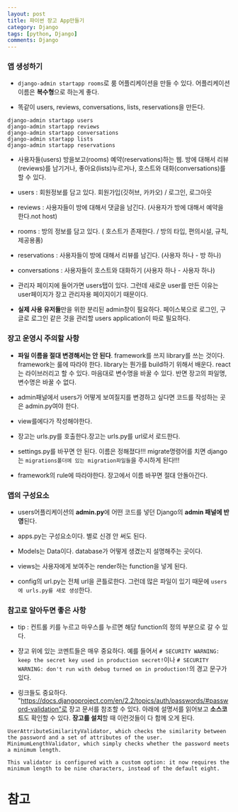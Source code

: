 ```yaml
---
layout: post
title: 파이썬 장고 App만들기
category: Django
tags: [python, Django]
comments: Django
---
```


### 앱 생성하기

- `django-admin startapp rooms`로 룸 어플리케이션을 만들 수 있다. 어플리케이션 이름은 **복수형**으로 하는게 좋다.

- 똑같이 users, reviews, conversations, lists, reservations을 만든다.

```console
django-admin startapp users
django-admin startapp reviews
django-admin startapp conversations
django-admin startapp lists
django-admin startapp reservations
```

- 사용자들(users) 방을보고(rooms) 예약(reservations)하는 웹. 방에 대해서 리뷰(reviews)를 남기거나, 좋아요(lists)누르거나, 호스트와 대화(conversations)를 할 수 있다.

- users : 회원정보를 담고 있다. 회원가입(깃허브, 카카오) / 로그인, 로그아웃 

- reviews : 사용자들이 방에 대해서 댓글을 남긴다. (사용자가 방에 대해서 예약을 한다.not host)

- rooms : 방의 정보를 담고 있다. ( 호스트가 존재한다. / 방의 타입, 편의시설, 규칙, 제공용품)

- reservations : 사용자들이 방에 대해서 리뷰를 남긴다. (사용자 하나 - 방 하나)

- conversations : 사용자들이 호스트와 대화하기 (사용자 하나 - 사용자 하나)

- 관리자 페이지에 들어가면 users탭이 있다. 그런데 새로운 user를 만든 이유는 user페이지가 장고 관리자용 페이지이기 때문이다.

- **실제 사용 유저들**만을 위한 분리된 admin창이 필요하다. 페이스북으로 로그인, 구글로 로그인 같은 것을 관리할 users application이 따로 필요하다.

### 장고 운영시 주의할 사항

- **파일 이름을 절대 변경해서는 안 된다**. framework를 쓰지 library를 쓰는 것이다. framework는 룰에 따라야 한다. library는 뭔가를 build하기 위해서 배운다. react는 라이브러리고 할 수 있다. 마음대로 변수명을 바꿀 수 있다. 반면 장고의 파일명, 변수명은 바꿀 수 없다.

- admin패널에서 users가 어떻게 보여질지를 변경하고 싶다면 코드를 작성하는 곳은 admin.py여야 한다.

- view를에다가 작성해야한다.

- 장고는 urls.py를 호출한다.장고는 urls.py를 url로서 로드한다.

- settings.py를 바꾸면 안 된다. 이름은 정해졌다!!! migrate명령어를 치면 django는 `migrations폴더에 있는 migration파일들`을 주시하게 된다!!!

- framework의 rule에 따라야한다. 장고에서 이름 바꾸면 절대 안돌아간다.

### 앱의 구성요소

- users어플리케이션의 **admin.py**에 어떤 코드를 넣던 Django의 **admin 패널에 반영**된다.

- apps.py는 구성요소이다. 별로 신경 안 써도 된다.

- Models는 Data이다. database가 어떻게 생겼는지 설명해주는 곳이다.

- views는 사용자에게 보여주는 render하는 function을 넣게 된다.

- config의 url.py는 전체 url을 콘틀로한다. 그런데 많은 파일이 있기 때문에 `users에 urls.py를 새로 생성`한다.

### 참고로 알아두면 좋은 사항

- tip : 컨트롤 키를 누르고 마우스를 누르면 해당 function의 정의 부분으로 갈 수 있다.


- 쟝고 위에 있는 코멘트들은 매우 중요하다. 예를 들어서 `# SECURITY WARNING: keep the secret key used in production secret!`이나 `# SECURITY WARNING: don't run with debug turned on in production!`의 경고 문구가 있다.

- 링크들도 중요하다. "https://docs.djangoproject.com/en/2.2/topics/auth/passwords/#password-validation"로 장고 문서를 참조할 수 있다. 아래에 설명서를 읽어보고 **소스코드**도 확인할 수 있다. **장고를 설치**할 때 이런것들이 다 함께 오게 된다.

```
UserAttributeSimilarityValidator, which checks the similarity between the password and a set of attributes of the user.
MinimumLengthValidator, which simply checks whether the password meets a minimum length.

This validator is configured with a custom option: it now requires the minimum length to be nine characters, instead of the default eight.
```


# 참고

